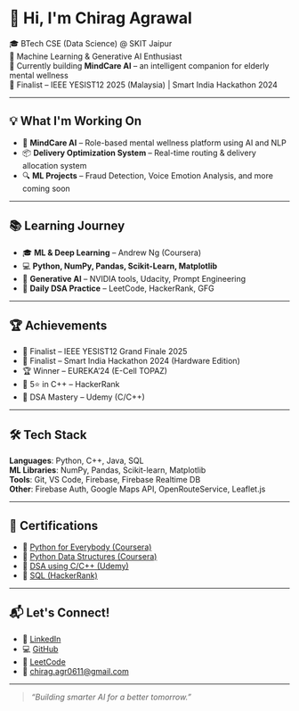 # 👋 Hi, I'm Chirag Agrawal

🎓 BTech CSE (Data Science) @ SKIT Jaipur  
🤖 Machine Learning & Generative AI Enthusiast  
🚀 Currently building **MindCare AI** – an intelligent companion for elderly mental wellness  
🏁 Finalist – IEEE YESIST12 2025 (Malaysia) | Smart India Hackathon 2024  

---

## 💡 What I'm Working On
- 🧠 **MindCare AI** – Role-based mental wellness platform using AI and NLP  
- 📦 **Delivery Optimization System** – Real-time routing & delivery allocation system  
- 🔍 **ML Projects** – Fraud Detection, Voice Emotion Analysis, and more coming soon  

---

## 📚 Learning Journey
- 🎓 **ML & Deep Learning** – Andrew Ng (Coursera)  
- 💻 **Python, NumPy, Pandas, Scikit-Learn, Matplotlib**  
- 🧠 **Generative AI** – NVIDIA tools, Udacity, Prompt Engineering  
- 🔁 **Daily DSA Practice** – LeetCode, HackerRank, GFG

---

## 🏆 Achievements
- 🥇 Finalist – IEEE YESIST12 Grand Finale 2025  
- 🥈 Finalist – Smart India Hackathon 2024 (Hardware Edition)  
- 🏆 Winner – EUREKA’24 (E-Cell TOPAZ)  
- 🌟 5⭐ in C++ – HackerRank  
- 🧠 DSA Mastery – Udemy (C/C++)

---

## 🛠️ Tech Stack
**Languages**: Python, C++, Java, SQL  
**ML Libraries**: NumPy, Pandas, Scikit-learn, Matplotlib  
**Tools**: Git, VS Code, Firebase, Firebase Realtime DB  
**Other**: Firebase Auth, Google Maps API, OpenRouteService, Leaflet.js

---

## 📃 Certifications
- 📜 [Python for Everybody (Coursera)](https://www.coursera.org/account/accomplishments/verify/R2HS9XPSJXAS)  
- 📜 [Python Data Structures (Coursera)](https://www.coursera.org/account/accomplishments/verify/O28FLNIBYNFV)  
- 📜 [DSA using C/C++ (Udemy)](https://www.udemy.com/certificate/UC-50acb309-1172-45d5-94f0-d41df3953b82/)  
- 📜 [SQL (HackerRank)](https://www.hackerrank.com/certificates/6a3569665567)

---

## 📬 Let's Connect!
- 🔗 [LinkedIn](https://www.linkedin.com/in/chiragmiyy/)  
- 💻 [GitHub](https://github.com/chiragmiyy)  
- 📍 [LeetCode](https://leetcode.com/chiragmiyy)  
- 📧 chirag.agr0611@gmail.com  

---

> *“Building smarter AI for a better tomorrow.”*

